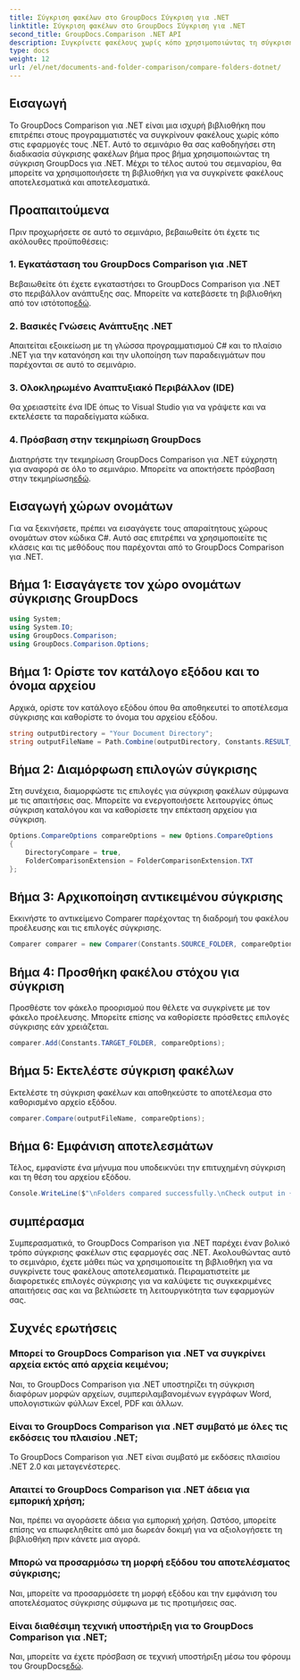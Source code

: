 ```yaml
---
title: Σύγκριση φακέλων στο GroupDocs Σύγκριση για .NET
linktitle: Σύγκριση φακέλων στο GroupDocs Σύγκριση για .NET
second_title: GroupDocs.Comparison .NET API
description: Συγκρίνετε φακέλους χωρίς κόπο χρησιμοποιώντας τη σύγκριση GroupDocs για .NET. Ακολουθήστε τα βήμα προς βήμα μας για αποτελεσματική σύγκριση φακέλων. Βελτιώστε τις εφαρμογές σας .NET.
type: docs
weight: 12
url: /el/net/documents-and-folder-comparison/compare-folders-dotnet/
---
```

## Εισαγωγή
Το GroupDocs Comparison για .NET είναι μια ισχυρή βιβλιοθήκη που επιτρέπει στους προγραμματιστές να συγκρίνουν φακέλους χωρίς κόπο στις εφαρμογές τους .NET. Αυτό το σεμινάριο θα σας καθοδηγήσει στη διαδικασία σύγκρισης φακέλων βήμα προς βήμα χρησιμοποιώντας τη σύγκριση GroupDocs για .NET. Μέχρι το τέλος αυτού του σεμιναρίου, θα μπορείτε να χρησιμοποιήσετε τη βιβλιοθήκη για να συγκρίνετε φακέλους αποτελεσματικά και αποτελεσματικά.
## Προαπαιτούμενα
Πριν προχωρήσετε σε αυτό το σεμινάριο, βεβαιωθείτε ότι έχετε τις ακόλουθες προϋποθέσεις:
### 1. Εγκατάσταση του GroupDocs Comparison για .NET
 Βεβαιωθείτε ότι έχετε εγκαταστήσει το GroupDocs Comparison για .NET στο περιβάλλον ανάπτυξης σας. Μπορείτε να κατεβάσετε τη βιβλιοθήκη από τον ιστότοπο[εδώ](https://releases.groupdocs.com/comparison/net/).
### 2. Βασικές Γνώσεις Ανάπτυξης .NET
Απαιτείται εξοικείωση με τη γλώσσα προγραμματισμού C# και το πλαίσιο .NET για την κατανόηση και την υλοποίηση των παραδειγμάτων που παρέχονται σε αυτό το σεμινάριο.
### 3. Ολοκληρωμένο Αναπτυξιακό Περιβάλλον (IDE)
Θα χρειαστείτε ένα IDE όπως το Visual Studio για να γράψετε και να εκτελέσετε τα παραδείγματα κώδικα.
### 4. Πρόσβαση στην τεκμηρίωση GroupDocs
Διατηρήστε την τεκμηρίωση GroupDocs Comparison για .NET εύχρηστη για αναφορά σε όλο το σεμινάριο. Μπορείτε να αποκτήσετε πρόσβαση στην τεκμηρίωση[εδώ](https://reference.groupdocs.com/comparison/net/).

## Εισαγωγή χώρων ονομάτων
Για να ξεκινήσετε, πρέπει να εισαγάγετε τους απαραίτητους χώρους ονομάτων στον κώδικα C#. Αυτό σας επιτρέπει να χρησιμοποιείτε τις κλάσεις και τις μεθόδους που παρέχονται από το GroupDocs Comparison για .NET.
## Βήμα 1: Εισαγάγετε τον χώρο ονομάτων σύγκρισης GroupDocs
```csharp
using System;
using System.IO;
using GroupDocs.Comparison;
using GroupDocs.Comparison.Options;
```

## Βήμα 1: Ορίστε τον κατάλογο εξόδου και το όνομα αρχείου
Αρχικά, ορίστε τον κατάλογο εξόδου όπου θα αποθηκευτεί το αποτέλεσμα σύγκρισης και καθορίστε το όνομα του αρχείου εξόδου.
```csharp
string outputDirectory = "Your Document Directory";
string outputFileName = Path.Combine(outputDirectory, Constants.RESULT_FOLDER);
```
## Βήμα 2: Διαμόρφωση επιλογών σύγκρισης
Στη συνέχεια, διαμορφώστε τις επιλογές για σύγκριση φακέλων σύμφωνα με τις απαιτήσεις σας. Μπορείτε να ενεργοποιήσετε λειτουργίες όπως σύγκριση καταλόγου και να καθορίσετε την επέκταση αρχείου για σύγκριση.
```csharp
Options.CompareOptions compareOptions = new Options.CompareOptions
{
    DirectoryCompare = true,
    FolderComparisonExtension = FolderComparisonExtension.TXT
};
```
## Βήμα 3: Αρχικοποίηση αντικειμένου σύγκρισης
Εκκινήστε το αντικείμενο Comparer παρέχοντας τη διαδρομή του φακέλου προέλευσης και τις επιλογές σύγκρισης.
```csharp
Comparer comparer = new Comparer(Constants.SOURCE_FOLDER, compareOptions);
```
## Βήμα 4: Προσθήκη φακέλου στόχου για σύγκριση
Προσθέστε τον φάκελο προορισμού που θέλετε να συγκρίνετε με τον φάκελο προέλευσης. Μπορείτε επίσης να καθορίσετε πρόσθετες επιλογές σύγκρισης εάν χρειάζεται.
```csharp
comparer.Add(Constants.TARGET_FOLDER, compareOptions);
```
## Βήμα 5: Εκτελέστε σύγκριση φακέλων
Εκτελέστε τη σύγκριση φακέλων και αποθηκεύστε το αποτέλεσμα στο καθορισμένο αρχείο εξόδου.
```csharp
comparer.Compare(outputFileName, compareOptions);
```
## Βήμα 6: Εμφάνιση αποτελεσμάτων
Τέλος, εμφανίστε ένα μήνυμα που υποδεικνύει την επιτυχημένη σύγκριση και τη θέση του αρχείου εξόδου.
```csharp
Console.WriteLine($"\nFolders compared successfully.\nCheck output in {Directory.GetCurrentDirectory()}.");
```

## συμπέρασμα
Συμπερασματικά, το GroupDocs Comparison για .NET παρέχει έναν βολικό τρόπο σύγκρισης φακέλων στις εφαρμογές σας .NET. Ακολουθώντας αυτό το σεμινάριο, έχετε μάθει πώς να χρησιμοποιείτε τη βιβλιοθήκη για να συγκρίνετε τους φακέλους αποτελεσματικά. Πειραματιστείτε με διαφορετικές επιλογές σύγκρισης για να καλύψετε τις συγκεκριμένες απαιτήσεις σας και να βελτιώσετε τη λειτουργικότητα των εφαρμογών σας.
## Συχνές ερωτήσεις
### Μπορεί το GroupDocs Comparison για .NET να συγκρίνει αρχεία εκτός από αρχεία κειμένου;
Ναι, το GroupDocs Comparison για .NET υποστηρίζει τη σύγκριση διαφόρων μορφών αρχείων, συμπεριλαμβανομένων εγγράφων Word, υπολογιστικών φύλλων Excel, PDF και άλλων.
### Είναι το GroupDocs Comparison για .NET συμβατό με όλες τις εκδόσεις του πλαισίου .NET;
Το GroupDocs Comparison για .NET είναι συμβατό με εκδόσεις πλαισίου .NET 2.0 και μεταγενέστερες.
### Απαιτεί το GroupDocs Comparison για .NET άδεια για εμπορική χρήση;
Ναι, πρέπει να αγοράσετε άδεια για εμπορική χρήση. Ωστόσο, μπορείτε επίσης να επωφεληθείτε από μια δωρεάν δοκιμή για να αξιολογήσετε τη βιβλιοθήκη πριν κάνετε μια αγορά.
### Μπορώ να προσαρμόσω τη μορφή εξόδου του αποτελέσματος σύγκρισης;
Ναι, μπορείτε να προσαρμόσετε τη μορφή εξόδου και την εμφάνιση του αποτελέσματος σύγκρισης σύμφωνα με τις προτιμήσεις σας.
### Είναι διαθέσιμη τεχνική υποστήριξη για το GroupDocs Comparison για .NET;
 Ναι, μπορείτε να έχετε πρόσβαση σε τεχνική υποστήριξη μέσω του φόρουμ του GroupDocs[εδώ](https://forum.groupdocs.com/c/comparison/12).